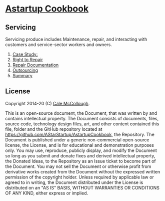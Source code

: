 # [Astartup Cookbook](../)

## Servicing

Servicing produce includes Maintenance, repair, and interacting with customers and service-sector workers and owners.

1. [Case Study:](./case_study.md)
1. [Right to Repair](./right_to_repair.md)
1. [Repair Documentation](./repair_documentation.md)
1. [Outsourcing](./outsourcing.md)
1. [Summary](./summary.md)

## License

Copyright 2014-20 (C) [Cale McCollough](https://cookingwithcale.org).

This is an open-source document, the Document, that was written by and contains intellectual property. The Document consists of documents, files, source code, technology design files, art, and other content contained this file, folder and the GitHub repository located at <https://github.com/AStarStartup/AstartupCookbook>, the Repository. The Document is published under a generic non-commercial open-source license, the License, and is for educational and demonstration purposes only. You may use, reproduce, publicly display, and modify the Document so long as you submit and donate fixes and derived intellectual property, the Donated Ideas, to the Repository as an Issue ticket to become part of the Document. You may not sell the Document or otherwise profit from derivative works created from the Document without the expressed written permission of the copyright holder. Unless required by applicable law or agreed to in writing, the Document distributed under the License is distributed on an "AS IS" BASIS, WITHOUT WARRANTIES OR CONDITIONS OF ANY KIND, either express or implied.

